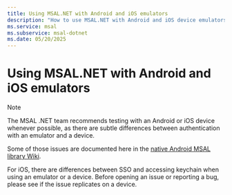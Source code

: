 ```yaml
---
title: Using MSAL.NET with Android and iOS emulators
description: "How to use MSAL.NET with Android and iOS device emulators."
ms.service: msal
ms.subservice: msal-dotnet
ms.date: 05/20/2025
---
```


# Using MSAL.NET with Android and iOS emulators

>[!NOTE]
>The MSAL .NET team recommends testing with an Android or iOS device whenever possible, as there are subtle differences between authentication with an emulator and a device.

Some of those issues are documented here in the [native Android MSAL library Wiki](https://github.com/AzureAD/microsoft-authentication-library-for-android/wiki/Android-Emulator-with-MSAL).

For iOS, there are differences between SSO and accessing keychain when using an emulator or a device. Before opening an issue or reporting a bug, please see if the issue replicates on a device.
